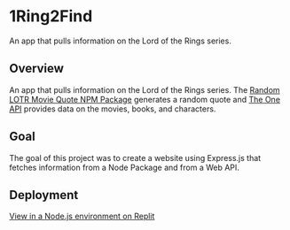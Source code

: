 # 1Ring2Find
An app that pulls information on the Lord of the Rings series.

## Overview
An app that pulls information on the Lord of the Rings series. The [Random LOTR Movie Quote NPM Package](https://www.npmjs.com/package/random-lotr-movie-quote) generates a random quote and [The One API](https://the-one-api.dev/) provides data on the movies, books, and characters.

## Goal
The goal of this project was to create a website using Express.js that fetches information from a Node Package and from a Web API.

## Deployment
[View in a Node.js environment on Replit](https://hw4.emmageorge2.repl.co/)
